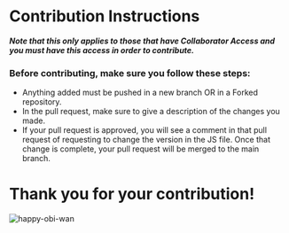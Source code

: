# Contribution Instructions

***Note that this only applies to those that have Collaborator Access and you must have this access in order to contribute.***

### Before contributing, make sure you follow these steps:

- Anything added must be pushed in a new branch OR in a Forked repository.
- In the pull request, make sure to give a description of the changes you made.
- If your pull request is approved, you will see a comment in that pull request of requesting to change the version in the JS file. Once that change is complete, your pull request will be merged to the main branch.
<!-- Rules about rebase, merge, and squash. See https://help.github.com/articles/about-merging-pull-requests/ -->


# Thank you for your contribution!

![happy-obi-wan](https://github.com/FrancisTR/Rhythm-Swipe/assets/123771828/5acd50bc-e575-4a75-a885-bbc4bd070737)

